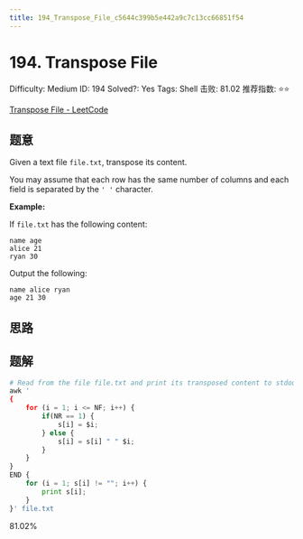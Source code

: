 ```yaml
---
title: 194_Transpose_File_c5644c399b5e442a9c7c13cc66851f54
---
```


# 194. Transpose File

Difficulty: Medium
ID: 194
Solved?: Yes
Tags: Shell
击败: 81.02
推荐指数: ⭐⭐

[Transpose File - LeetCode](https://leetcode.com/problems/transpose-file/)

## 题意

Given a text file `file.txt`, transpose its content.

You may assume that each row has the same number of columns and each field is separated by the `' '` character.

**Example:**

If `file.txt` has the following content:

```
name age
alice 21
ryan 30

```

Output the following:

```
name alice ryan
age 21 30

```

## 思路

## 题解

```python
# Read from the file file.txt and print its transposed content to stdout.
awk '
{
    for (i = 1; i <= NF; i++) {
        if(NR == 1) {
            s[i] = $i;
        } else {
            s[i] = s[i] " " $i;
        }
    }
}
END {
    for (i = 1; s[i] != ""; i++) {
        print s[i];
    }
}' file.txt
```

81.02%